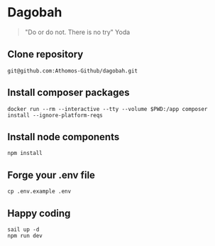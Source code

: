 # Dagobah

> "Do or do not. There is no try" Yoda

## Clone repository

```shell
git@github.com:Athomos-Github/dagobah.git
```
## Install composer packages 

```shell
docker run --rm --interactive --tty --volume $PWD:/app composer install --ignore-platform-reqs
```

## Install node components

```shell
npm install
```

## Forge your .env file

```
cp .env.example .env
```

## Happy coding

```
sail up -d
npm run dev
```
